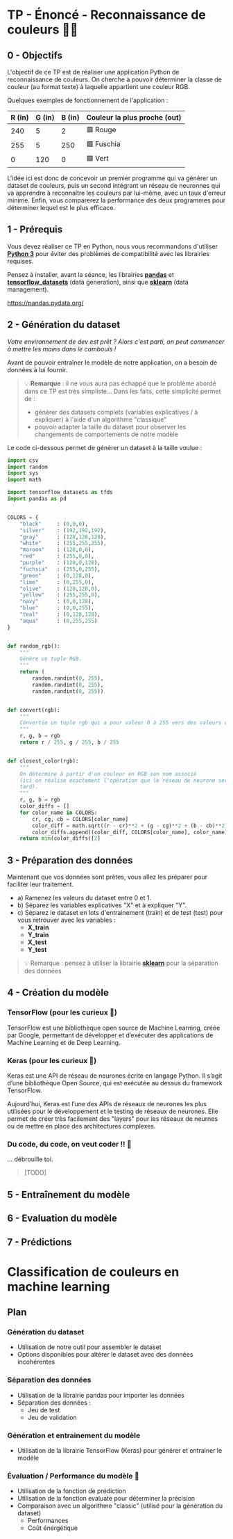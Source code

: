 
# TP - Énoncé - Reconnaissance de couleurs 🏳‍🌈

## 0 - Objectifs

L'objectif de ce TP est de réaliser une application Python de reconnaissance de couleurs. On cherche à pouvoir déterminer la classe de couleur (au format texte) à laquelle appartient une couleur RGB.

Quelques exemples de fonctionnement de l'application :

| R (in) | G (in) | B (in) | Couleur la plus proche (out) |
|--------|--------|--------|------------------------------|
| 240    | 5      | 2      | 🟥 Rouge                     |
| 255    | 5      | 250    | 🟪 Fuschia                   |
| 0      | 120    | 0      | 🟩 Vert                      |

L'idée ici est donc de concevoir un premier programme qui va générer un dataset de couleurs, puis un second intégrant un réseau de neuronnes qui va apprendre à reconnaître les couleurs par lui-même, avec un taux d'erreur minime. Enfin, vous comparerez la performance des deux programmes pour déterminer lequel est le plus efficace.

## 1 - Prérequis

Vous devez réaliser ce TP en Python, nous vous recommandons d'utiliser **[Python 3](https://www.python.org/downloads/)** pour éviter des problèmes de compatibilité avec les librairies requises.

Pensez à installer, avant la séance, les librairies **[pandas](https://gifts.worldwildlife.org/gift-center/gifts/Species-Adoptions/Panda.aspx?sc=AWY2005OQ18318A03785RX&_ga=2.160781181.1170045420.1668093542-311135590.1668093541)** et **[tensorflow_datasets](https://www.tensorflow.org/tutorials/quickstart/beginner)** (data generation), ainsi que **[sklearn](https://scikit-learn.org/stable/getting_started.html)** (data management).

https://pandas.pydata.org/


## 2 - Génération du dataset

*Votre environnement de dev est prêt ? Alors c'est parti, on peut commencer à mettre les mains dans le cambouis !*

Avant de pouvoir entraîner le modèle de notre application, on a besoin de données à lui fournir.

> 💡 **Remarque** : il ne vous aura pas échappé que le problème abordé dans ce TP est très simpliste... Dans les faits, cette simplicité permet de :
>  - générer des datasets complets (variables explicatives / à expliquer) à l'aide d'un algorithme "classique"
>  - pouvoir adapter la taille du dataset pour observer les changements de comportements de notre modèle

Le code ci-dessous permet de générer un dataset à la taille voulue : 

```python
import csv
import random
import sys
import math

import tensorflow_datasets as tfds
import pandas as pd


COLORS = {
    "black"     : (0,0,0),
    "silver"    : (192,192,192),
    "gray"      : (128,128,128),
    "white"     : (255,255,255),
    "maroon"    : (128,0,0),
    "red"       : (255,0,0),
    "purple"    : (128,0,128),
    "fuchsia"   : (255,0,255),
    "green"     : (0,128,0),
    "lime"      : (0,255,0),
    "olive"     : (128,128,0),
    "yellow"    : (255,255,0),
    "navy"      : (0,0,128),
    "blue"      : (0,0,255),
    "teal"      : (0,128,128),
    "aqua"      : (0,255,255)
}


def random_rgb():
    """
    Génère un tuple RGB.
    """
    return (
        random.randint(0, 255), 
        random.randint(0, 255), 
        random.randint(0, 255))


def convert(rgb):
    """
    Convertie un tuple rgb qui a pour valeur 0 à 255 vers des valeurs entre 0 et 1.
    """
    r, g, b = rgb
    return r / 255, g / 255, b / 255


def closest_color(rgb):
    """
    On détermine à partir d'un couleur en RGB son nom associé
    (ici on réalise exactement l'opération que le réseau de neurone sera amené à effectuer plus 
    tard).
    """
    r, g, b = rgb
    color_diffs = []
    for color_name in COLORS:
        cr, cg, cb = COLORS[color_name]
        color_diff = math.sqrt((r - cr)**2 + (g - cg)**2 + (b - cb)**2)
        color_diffs.append((color_diff, COLORS[color_name], color_name))
    return min(color_diffs)[2]
```
## 3 - Préparation des données

Maintenant que vos données sont prêtes, vous allez les préparer pour faciliter leur traitement.

 - a) Ramenez les valeurs du dataset entre 0 et 1.
 - b) Séparez les variables explicatives "X" et à expliquer "Y".
 - c) Séparez le dataset en lots d'entrainement (train) et de test (test) pour vous retrouver avec les variables : 
   - **X_train**
   - **Y_train**
   - **X_test**
   - **Y_test**

> 💡 Remarque : pensez à utiliser la librairie **[sklearn](https://scikit-learn.org/stable/getting_started.html)** pour la séparation des données

## 4 - Création du modèle

### **TensorFlow** (pour les curieux 🔎)
TensorFlow est une bibliothèque open source de Machine Learning, créée par Google, permettant de développer et d’exécuter des applications de Machine Learning et de Deep Learning. 

### **Keras** (pour les curieux 🔎)

Keras est une API de réseau de neurones écrite en langage Python. Il s’agit d’une bibliothèque Open Source, qui est exécutée au dessus du framework TensorFlow.

Aujourd’hui, Keras est l’une des APIs de réseaux de neurones les plus utilisées pour le développement et le testing de réseaux de neurones. Elle permet de créer très facilement des "layers" pour les réseaux de neurnes ou de mettre en place des architectures complexes.

### **Du code, du code, on veut coder !!** 🤪

... débrouille toi. 
> [TODO]


## 5 - Entraînement du modèle

## 6 - Evaluation du modèle

## 7 - Prédictions


# Classification de couleurs en machine learning

## Plan

### Génération du dataset
- Utilisation de notre outil pour assembler le dataset
- Options disponibles pour altérer le dataset avec des données incohérentes

### Séparation des données
- Utilisation de la librairie pandas pour importer les données
- Séparation des données :
  - Jeu de test
  - Jeu de validation 

### Génération et entrainement du modèle
- Utilisation de la librairie TensorFlow (Keras) pour générer et entrainer le modèle
  
### Évaluation / Performance du modèle 🚽
- Utilisation de la fonction de prédiction
- Utilisation de la fonction evaluate pour déterminer la précision 
- Comparaison avec un algorithme "classic" (utilisé pour la génération du dataset) 
  - Performances
  - Coût énergétique

